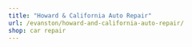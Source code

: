 ```yaml
---
title: "Howard & California Auto Repair"
url: /evanston/howard-and-california-auto-repair/
shop: car repair
---
```

